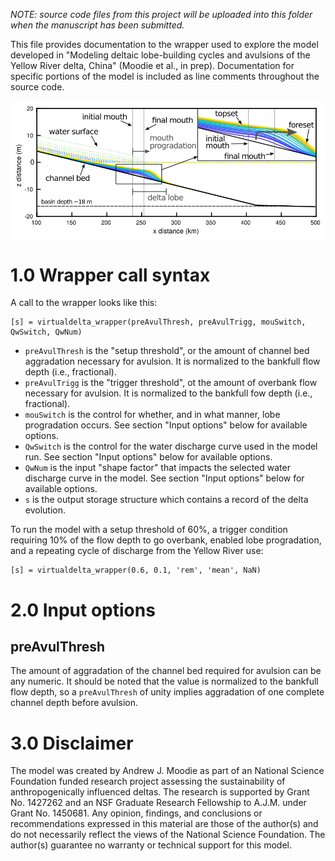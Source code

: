 _NOTE: source code files from this project will be uploaded into this folder when the manuscript has been submitted._

This file provides documentation to the wrapper used to explore the model develop​ed in "Modeling deltaic lobe-building cycles and avulsions of the Yellow River delta, China" (Moodie et al., in prep). Documentation for specific portions of the model is included as line comments throughout the source code.

<img src="./private/demo_lobe.png" alt="Demo image of lobe growth" width="600" align="middle">

# 1.0 Wrapper call syntax
A call to the wrapper looks like this:
```
[s] = virtualdelta_wrapper(preAvulThresh, preAvulTrigg, mouSwitch, QwSwitch, QwNum)
```

- `preAvulThresh` is the "setup threshold", or the amount of channel bed aggradation necessary for avulsion. It is normalized to the bankfull flow depth (i.e., fractional).
- `preAvulTrigg` is the "trigger threshold", ot the amount of overbank flow necessary for avulsion. It is normalized to the bankfull fow depth (i.e., fractional).
- `mouSwitch` is the control for whether, and in what manner, lobe progradation occurs. See section "Input options" below for available options.
- `QwSwitch` is the control for the water discharge curve used in the model run. See section "Input options" below for available options.
- `QwNum` is the input "shape factor" that impacts the selected water discharge curve in the model. See section "Input options" below for available options.
- `s` is the output storage structure which contains a record of the delta evolution.

To run the model with a setup threshold of 60%, a trigger condition requiring 10% of the flow depth to go overbank, enabled lobe progradation, and a repeating cycle of discharge from the Yellow River use:
```
[s] = virtualdelta_wrapper(0.6, 0.1, 'rem', 'mean', NaN)
```

# 2.0 Input options
## preAvulThresh
The amount of aggradation of the channel bed required for avulsion can be any numeric. It should be noted that the value is normalized to the bankfull flow depth, so a `preAvulThresh` of unity implies aggradation of one complete channel depth before avulsion. 


# 3.0 Disclaimer
The model was created by Andrew J. Moodie as part of an National Science Foundation funded research project assessing the sustainability of anthropogenically influenced deltas.
The research is supported by Grant No. 1427262 and an NSF Graduate Research Fellowship to A.J.M. under Grant No. 1450681.
Any opinion, findings, and conclusions or recommendations expressed in this material are those of the author(s) and do not necessarily reflect the views of the National Science Foundation.
The author(s) guarantee no warranty or technical support for this model.
